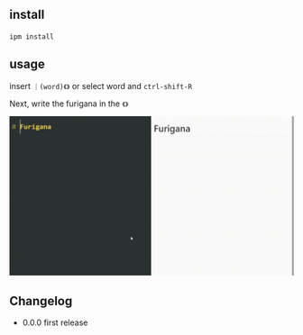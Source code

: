 ## install
```
ipm install
```

## usage
insert `｜(word)《》` or select word and `ctrl-shift-R`  

Next, write the furigana in the `《》`

![](./readme/readme.gif)

## Changelog
- 0.0.0 first release